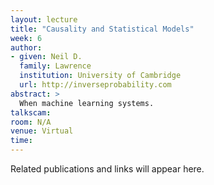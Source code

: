 ```yaml
---
layout: lecture
title: "Causality and Statistical Models"
week: 6
author:
- given: Neil D.
  family: Lawrence
  institution: University of Cambridge
  url: http://inverseprobability.com
abstract: >
  When machine learning systems.
talkscam:
room: N/A
venue: Virtual
time:
---
```


Related publications and links will appear here.
